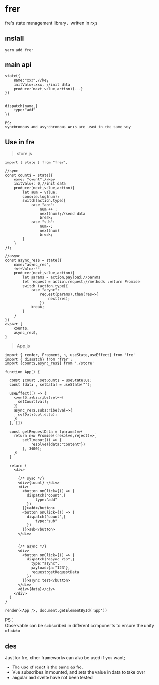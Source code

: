 # frer
fre's state management library，written in rxjs


## install
```
yarn add frer
```

## main api
```
state({
    name:"xxx",//key
    initValue:xxx, //init data
    producer(next,value,action){...}
})


dispatch(name,{
    type:"add" 
})

PS:
Synchronous and asynchronous APIs are used in the same way
```

## Use in fre
>store.js
```
import { state } from "frer";

//sync
const count$ = state({
    name: "count",//key 
    initValue: 0,//init data
    producer(next,value,action){
        let num = value;
        console.log(num);
        switch(action.type){
            case "add":
                num ++ ;
                next(num);//send data
                break;
            case "sub":
                num--;
                next(num)
                break;
        }
    }
});

//async
const async_res$ = state({ 
    name:"async_res",
    initValue:"",
    producer(next,value,action){
        let params = action.payload;//params
        let request = action.request;//methods :return Promise 
        switch (action.type){
            case "async":
                request(params).then(res=>{
                    next(res);
                })
            break;
        }
    }
}) 
export {
    count$,
    async_res$,
}

```
>App.js
```
import { render, Fragment, h, useState,useEffect} from 'fre'
import { dispatch} from 'frer';
import {count$,async_res$} from './store'

function App() {

  const [count ,setCount] = useState(0);
  const [data , setData] = useState("");
  
  useEffect(() => {
    count$.subscribe(val=>{
      setCount(val);
    })
    async_res$.subscribe(val=>{
      setData(val.data);
    })
  }, [])

  const getRequestData = (params)=>{
    return new Promise((resolve,reject)=>{
        setTimeout(() => {
            resolve({data:"content"})
        }, 3000);
    })
  }

  return (
    <div>

      {/* sync */}
      <div>{count} </div>
      <div>
        <button onClick={() => {
          dispatch("count",{
              type:"add"
          })
        }}>add</button>
        <button onClick={() => {
          dispatch("count",{
              type:"sub"
          })
        }}>sub</button>
      </div>


      {/* async */}
      <div> 
        <button onClick={() => {
          dispatch("async_res",{
            type:"async",
            payload:{a:"123"},
            request:getRequestData
          })
        }}>async test</button>
      </div>
      <div>{data}</div>
    </div>
  )
}

render(<App />, document.getElementById('app'))

```
PS：  
Observable can be subscribed in different components to ensure the unity of state

## des

Just for fre, other frameworks can also be used if you want;  
* The use of react is the same as fre;
* Vue subscribes in mounted, and sets the value in data to take over
* angular and svelte have not been tested
